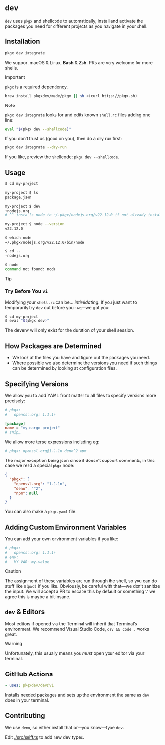 # `dev`

`dev` uses `pkgx` and shellcode to automatically, install and activate the
packages you need for different projects as you navigate in your shell.

## Installation

```sh
pkgx dev integrate
```

We support macOS & Linux, **Bash** & **Zsh**. PRs are very welcome for more
shells.

> [!IMPORTANT]
>
> `pkgx` is a required dependency.
>
> ```sh
> brew install pkgxdev/made/pkgx || sh <(curl https://pkgx.sh)
> ```

> [!NOTE]
>
> `pkgx dev integrate` looks for and edits known `shell.rc` files adding one
> line:
>
> ```sh
> eval "$(pkgx dev --shellcode)"
> ```
>
> If you don’t trust us (good on you), then do a dry run first:
>
> ```sh
> pkgx dev integrate --dry-run
> ```
>
> If you like, preview the shellcode: `pkgx dev --shellcode`.

## Usage

```sh
$ cd my-project

my-project $ ls
package.json

my-project $ dev
+nodejs.org
# ^^ installs node to ~/.pkgx/nodejs.org/v22.12.0 if not already installed

my-project $ node --version
v22.12.0

$ which node
~/.pkgx/nodejs.org/v22.12.0/bin/node

$ cd ..
-nodejs.org

$ node
command not found: node
```

> [!TIP]
>
> ### Try Before You `vi`
>
> Modifying your `shell.rc` can be… _intimidating_. If you just want to
> temporarily try `dev` out before you `:wq`—we got you:
>
> ```sh
> $ cd my-project
> $ eval "$(pkgx dev)"
> ```
>
> The devenv will only exist for the duration of your shell session.

## How Packages are Determined

- We look at the files you have and figure out the packages you need.
- Where possible we also determine the versions you need if such things can be
  determined by looking at configuration files.

## Specifying Versions

We allow you to add YAML front matter to all files to specify versions more
precisely:

```toml
# pkgx:
#   openssl.org: 1.1.1n

[package]
name = "my cargo project"
# snip…
```

We allow more terse expressions including eg:

```toml
# pkgx: openssl.org@1.1.1n deno^2 npm
```

The major exception being json since it doesn’t support comments, in this case
we read a special `pkgx` node:

```json
{
  "pkgx": {
    "openssl.org": "1.1.1n",
    "deno": "^2",
    "npm": null
  }
}
```

You can also make a `pkgx.yaml` file.

## Adding Custom Environment Variables

You can add your own environment variables if you like:

```toml
# pkgx:
#   openssl.org: 1.1.1n
# env:
#   MY_VAR: my-value
```

> [!CAUTION]
>
> The assignment of these variables are run through the shell, so you can do
> stuff like `$(pwd)` if you like. Obviously, be careful with that—we don’t
> sanitize the input. We will accept a PR to escape this by default or something
> ∵ we agree this is maybe a bit insane.

## `dev` & Editors

Most editors if opened via the Terminal will inherit that Terminal’s
environment. We recommend Visual Studio Code, `dev && code .` works great.

> [!WARNING]
>
> Unfortunately, this usually means you *must* open your editor via your
> terminal.

## GitHub Actions

```yaml
- uses: pkgxdev/dev@v1
```

Installs needed packages and sets up the environment the same as `dev` does in
your terminal.

## Contributing

We use `deno`, so either install that or—you know—type `dev`.

Edit [./src/sniff.ts](src/sniff.ts) to add new dev types.
